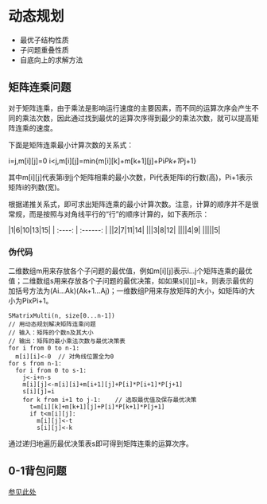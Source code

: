 # 动态规划

- 最优子结构性质
- 子问题重叠性质
- 自底向上的求解方法

## 矩阵连乘问题

对于矩阵连乘，由于乘法是影响运行速度的主要因素，而不同的运算次序会产生不同的乘法次数，因此通过找到最优的运算次序得到最少的乘法次数，就可以提高矩阵连乘的速度。

下面是矩阵连乘最小计算次数的关系式：

i=j,m[i][j]=0
i<j,m[i][j]=min{m[i][k]+m[k+1][j]+Pi*Pk+1*Pj+1}

其中m[i][j]代表第i到j个矩阵相乘的最小次数，Pi代表矩阵i的行数(高)，Pi+1表示矩阵i的列数(宽)。

根据递推关系式，即可求出矩阵连乘的最小计算次数。注意，计算的顺序并不是很常规，而是按照与对角线平行的“行”的顺序计算的，如下表所示：

|1|6|10|13|15|
| :----: | :------: |
||2|7|11|14|
|||3|8|12|
||||4|9|
|||||5|

### 伪代码

二维数组m用来存放各个子问题的最优值，例如m[i][j]表示i...j个矩阵连乘的最优值；二维数组s用来存放各个子问题的最优决策，如如果s[i][j]=k，则表示最优的加括号方法为(Ai...Ak)(Ak+1...Aj)；一维数组P用来存放矩阵的大小，如矩阵i的大小为PixPi+1。

```
SMatrixMulti(n, size[0...n-1])
// 用动态规划解决矩阵连乘问题
// 输入：矩阵的个数n及其大小
// 输出：矩阵的最小乘法次数与最优决策表
for i from 0 to n-1:
  m[i][i]<-0  // 对角线位置全为0
for s from n-1:
  for i from 0 to s-1:
    j<-i+n-s
    m[i][j]<-m[i][i]+m[i+1][j]+P[i]*P[i+1]*P[j+1]
    s[i][j]=i
    for k from i+1 to j-1:    // 选取最优值及保存最优决策
      t=m[i][k]+m[k+1][j]+P[i]*P[k+1]*P[j+1]
      if t<m[i][j]:
        m[i][j]<-t
        s[i][j]<-k
```
通过递归地遍历最优决策表s即可得到矩阵连乘的运算次序。

## 0-1背包问题

[参见此处](https://github.com/Sunlcy/Knapsack_problem)
